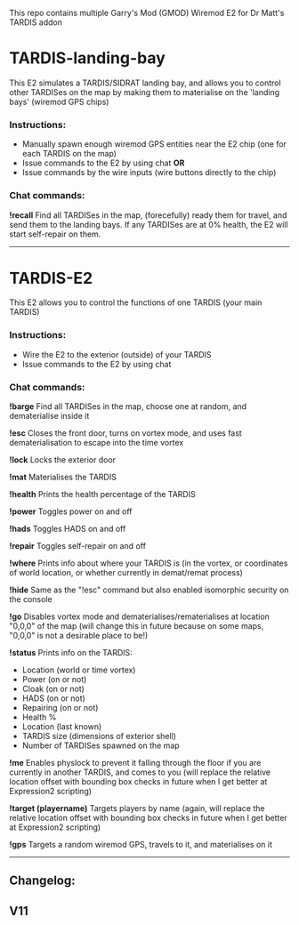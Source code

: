 This repo contains multiple Garry's Mod (GMOD) Wiremod E2 for Dr Matt's TARDIS addon


# TARDIS-landing-bay
This E2 simulates a TARDIS/SIDRAT landing bay, and allows you to control other TARDISes on the map by making them to materialise on the 'landing bays' (wiremod GPS chips)


### Instructions:
- Manually spawn enough wiremod GPS entities near the E2 chip (one for each TARDIS on the map)
- Issue commands to the E2 by using chat
**OR**
- Issue commands by the wire inputs (wire buttons directly to the chip)


### Chat commands:

**!recall**
Find all TARDISes in the map, (forecefully) ready them for travel, and send them to the landing bays. If any TARDISes are at 0% health, the E2 will start self-repair on them.


---


# TARDIS-E2
This E2 allows you to control the functions of one TARDIS (your main TARDIS)


### Instructions:
- Wire the E2 to the exterior (outside) of your TARDIS
- Issue commands to the E2 by using chat


### Chat commands:

**!barge**
Find all TARDISes in the map, choose one at random, and dematerialise inside it

**!esc**
Closes the front door, turns on vortex mode, and uses fast dematerialisation to escape into the time vortex

**!lock**
Locks the exterior door

**!mat**
Materialises the TARDIS

**!health**
Prints the health percentage of the TARDIS

**!power**
Toggles power on and off

**!hads**
Toggles HADS on and off

**!repair**
Toggles self-repair on and off

**!where**
Prints info about where your TARDIS is (in the vortex, or coordinates of world location, or whether currently in demat/remat process)

**!hide**
Same as the "!esc" command but also enabled isomorphic security on the console

**!go**
Disables vortex mode and dematerialises/rematerialises at location "0,0,0" of the map (will change this in future because on some maps, "0,0,0" is not a desirable place to be!)

**!status**
Prints info on the TARDIS:
- Location (world or time vortex)
- Power (on or not)
- Cloak (on or not)
- HADS (on or not)
- Repairing (on or not)
- Health %
- Location (last known)
- TARDIS size (dimensions of exterior shell)
- Number of TARDISes spawned on the map

**!me**
Enables physlock to prevent it falling through the floor if you are currently in another TARDIS, and comes to you (will replace the relative location offset with bounding box checks in future when I get better at Expression2 scripting)

**!target (playername)**
Targets players by name (again, will replace the relative location offset with bounding box checks in future when I get better at Expression2 scripting)

**!gps**
Targets a random wiremod GPS, travels to it, and materialises on it


----------------------------------

## **Changelog:**

**V11**
- 

